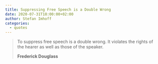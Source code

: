 ```yaml
---
title: Suppressing Free Speech is a Double Wrong
date: 2020-07-31T18:00:00+02:00
author: Stefan Imhoff
categories:
  - quotes
---
```


> To suppress free speech is a double wrong. It violates the rights of the hearer as well as those of the speaker.
>
> **Frederick Douglass**
